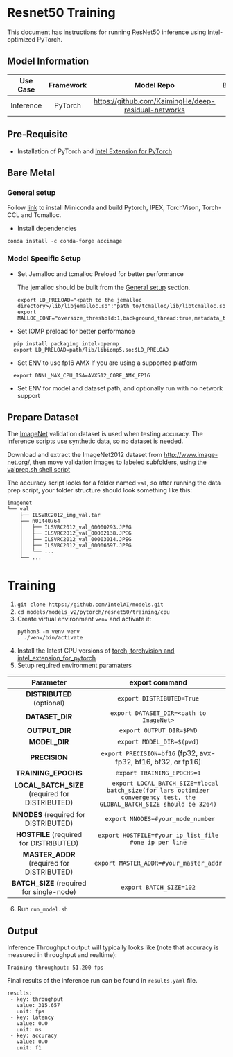 # Resnet50 Training

This document has instructions for running ResNet50 inference using
Intel-optimized PyTorch.

## Model Information

| **Use Case** | **Framework** | **Model Repo** | **Branch/Commit/Tag** | **Optional Patch** |
|:---:| :---: |:--------------:|:---------------------:|:------------------:|
|  Inference   |    PyTorch    |       https://github.com/KaimingHe/deep-residual-networks      |           -           |         -          |

## Pre-Requisite
* Installation of PyTorch and [Intel Extension for PyTorch](https://intel.github.io/intel-extension-for-pytorch/#introduction)

## Bare Metal
### General setup

Follow [link](/docs/general/pytorch/BareMetalSetup.md) to install Miniconda and build Pytorch, IPEX, TorchVison, Torch-CCL and Tcmalloc.

* Install dependencies
```
conda install -c conda-forge accimage
```
### Model Specific Setup

* Set Jemalloc and tcmalloc Preload for better performance

  The jemalloc should be built from the [General setup](#general-setup) section.
  ```
  export LD_PRELOAD="<path to the jemalloc directory>/lib/libjemalloc.so":"path_to/tcmalloc/lib/libtcmalloc.so":$LD_PRELOAD
  export MALLOC_CONF="oversize_threshold:1,background_thread:true,metadata_thp:auto,dirty_decay_ms:9000000000,muzzy_decay_ms:9000000000"
  ```
* Set IOMP preload for better performance
```
  pip install packaging intel-openmp
  export LD_PRELOAD=path/lib/libiomp5.so:$LD_PRELOAD
```

* Set ENV to use fp16 AMX if you are using a supported platform
```
  export DNNL_MAX_CPU_ISA=AVX512_CORE_AMX_FP16
```

* Set ENV for model and dataset path, and optionally run with no network support

## Prepare Dataset

The [ImageNet](http://www.image-net.org/) validation dataset is used when
testing accuracy. The inference scripts use synthetic data, so no dataset
is needed.

Download and extract the ImageNet2012 dataset from http://www.image-net.org/,
then move validation images to labeled subfolders, using
[the valprep.sh shell script](https://raw.githubusercontent.com/soumith/imagenetloader.torch/master/valprep.sh)

The accuracy script looks for a folder named `val`, so after running the
data prep script, your folder structure should look something like this:

```
imagenet
└── val
    ├── ILSVRC2012_img_val.tar
    ├── n01440764
    │   ├── ILSVRC2012_val_00000293.JPEG
    │   ├── ILSVRC2012_val_00002138.JPEG
    │   ├── ILSVRC2012_val_00003014.JPEG
    │   ├── ILSVRC2012_val_00006697.JPEG
    │   └── ...
    └── ...
```
# Training
1. `git clone https://github.com/IntelAI/models.git`
2. `cd models/models_v2/pytorch/resnet50/training/cpu`
3. Create virtual environment `venv` and activate it:
    ```
    python3 -m venv venv
    . ./venv/bin/activate
    ```
4. Install the latest CPU versions of [torch, torchvision and intel_extension_for_pytorch](https://intel.github.io/intel-extension-for-pytorch/index.html#installation)
5. Setup required environment paramaters

| **Parameter**                |                                  **export command**                                  |
|:---------------------------:|:------------------------------------------------------------------------------------:|
| **DISTRIBUTED** (optional)              | `export DISTRIBUTED=True`                  |
| **DATASET_DIR**             | `export DATASET_DIR=<path to ImageNet>`                  |
| **OUTPUT_DIR**               |                               `export OUTPUT_DIR=$PWD`                               |
| **MODEL_DIR**               |                               `export MODEL_DIR=$(pwd)`                               |
| **PRECISION**     |                  `export PRECISION=bf16` (fp32, avx-fp32, bf16, bf32, or fp16) |                              |
| **TRAINING_EPOCHS**     |                  `export TRAINING_EPOCHS=1` |                              |
| **LOCAL_BATCH_SIZE** (required for DISTRIBUTED)              | `    export LOCAL_BATCH_SIZE=#local batch_size(for lars optimizer convergency test, the GLOBAL_BATCH_SIZE should be 3264)`                  |
| **NNODES** (required for DISTRIBUTED)              | ` export NNODES=#your_node_number`                  |
| **HOSTFILE** (required for DISTRIBUTED)              | `export HOSTFILE=#your_ip_list_file #one ip per line`                  |
| **MASTER_ADDR** (required for DISTRIBUTED)              | `export MASTER_ADDR=#your_master_addr`                  |
| **BATCH_SIZE** (required for single-node)    |                               `export BATCH_SIZE=102`                                |
6. Run `run_model.sh`

## Output

Inference Throughput output will typically looks like (note that accuracy is measured in throughput and realtime):

```
Training throughput: 51.200 fps
```
Final results of the inference run can be found in `results.yaml` file.
```
results:
 - key: throughput
   value: 315.657
   unit: fps
 - key: latency
   value: 0.0
   unit: ms
 - key: accuracy
   value: 0.0
   unit: f1
```
